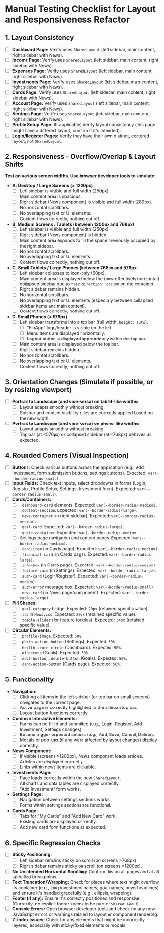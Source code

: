 # Manual Testing Checklist for Layout and Responsiveness Refactor

## 1. Layout Consistency

*   [ ] **Dashboard Page:** Verify uses `SharedLayout` (left sidebar, main content, right sidebar with News).
*   [ ] **Income Page:** Verify uses `SharedLayout` (left sidebar, main content, right sidebar with News).
*   [ ] **Expenses Page:** Verify uses `SharedLayout` (left sidebar, main content, right sidebar with News).
*   [ ] **Investments Page:** Verify uses `SharedLayout` (left sidebar, main content, right sidebar with News).
*   [ ] **Cards Page:** Verify uses `SharedLayout` (left sidebar, main content, right sidebar with News).
*   [ ] **Account Page:** Verify uses `SharedLayout` (left sidebar, main content, right sidebar with News).
*   [ ] **Settings Page:** Verify uses `SharedLayout` (left sidebar, main content, right sidebar with News).
*   [ ] **Profile Setup Page:** (If applicable) Verify layout consistency (this page might have a different layout, confirm if it's intended).
*   [ ] **Login/Register Pages:** Verify they have their own distinct, centered layout, not `SharedLayout`.

## 2. Responsiveness - Overflow/Overlap & Layout Shifts

**Test on various screen widths. Use browser developer tools to simulate:**

*   **A. Desktop / Large Screens (> 1200px)**
    *   [ ] Left sidebar is visible and full width (250px).
    *   [ ] Main content area is spacious.
    *   [ ] Right sidebar (News component) is visible and full width (280px).
    *   [ ] No horizontal scrollbars.
    *   [ ] No overlapping text or UI elements.
    *   [ ] Content flows correctly, nothing cut off.

*   **B. Medium Screens / Tablets (between 1200px and 768px)**
    *   [ ] Left sidebar is visible and full width (250px).
    *   [ ] Right sidebar (News component) is hidden.
    *   [ ] Main content area expands to fill the space previously occupied by the right sidebar.
    *   [ ] No horizontal scrollbars.
    *   [ ] No overlapping text or UI elements.
    *   [ ] Content flows correctly, nothing cut off.

*   **C. Small Tablets / Large Phones (between 768px and 576px)**
    *   [ ] Left sidebar collapses to icon-only (60px).
    *   [ ] Main content area is displayed below the (now effectively horizontal) collapsed sidebar due to `flex-direction: column` on the container.
    *   [ ] Right sidebar remains hidden.
    *   [ ] No horizontal scrollbars.
    *   [ ] No overlapping text or UI elements (especially between collapsed sidebar items and main content).
    *   [ ] Content flows correctly, nothing cut off.

*   **D. Small Phones (< 576px)**
    *   [ ] Left sidebar transforms into a top bar (full width, `height: auto`).
        *   [ ] "FinApp" logo/header is visible on the left.
        *   [ ] Menu items are displayed horizontally.
        *   [ ] Logout button is displayed appropriately within the top bar.
    *   [ ] Main content area is displayed below the top bar.
    *   [ ] Right sidebar remains hidden.
    *   [ ] No horizontal scrollbars.
    *   [ ] No overlapping text or UI elements.
    *   [ ] Content flows correctly, nothing cut off.

## 3. Orientation Changes (Simulate if possible, or by resizing viewport)

*   [ ] **Portrait to Landscape (and vice-versa) on tablet-like widths:**
    *   [ ] Layout adapts smoothly without breaking.
    *   [ ] Sidebar and content visibility rules are correctly applied based on the new width.
*   [ ] **Portrait to Landscape (and vice-versa) on phone-like widths:**
    *   [ ] Layout adapts smoothly without breaking.
    *   [ ] Top bar (at <576px) or collapsed sidebar (at <768px) behaves as expected.

## 4. Rounded Corners (Visual Inspection)

*   [ ] **Buttons:** Check various buttons across the application (e.g., Add Investment, form submission buttons, settings buttons). Expected: `var(--border-radius-small)`.
*   [ ] **Input Fields:** Check text inputs, select dropdowns in forms (Login, Register, Profile Setup, Settings, Investment form). Expected: `var(--border-radius-small)`.
*   [ ] **Cards/Containers:**
    *   [ ] `.dashboard-card` elements. Expected: `var(--border-radius-medium)`.
    *   [ ] `.content-section`. Expected: `var(--border-radius-large)`.
    *   [ ] `.news-container` (in right sidebar). Expected: `var(--border-radius-medium)`.
    *   [ ] `.goal-card`. Expected: `var(--border-radius-large)`.
    *   [ ] `.quote-container`. Expected: `var(--border-radius-medium)`.
    *   [ ] Settings page navigation and content panes. Expected: `var(--border-radius-medium)`.
    *   [ ] `.card-item` (in Cards page). Expected: `var(--border-radius-medium)`.
    *   [ ] `.financial-card` (in Cards page). Expected: `var(--border-radius-large)`.
    *   [ ] `.info-box` (in Cards page). Expected: `var(--border-radius-medium)`.
    *   [ ] `.feature-card` (in Settings). Expected: `var(--border-radius-large)`.
    *   [ ] `.auth-card` (Login/Register). Expected: `var(--border-radius-medium)`.
    *   [ ] `.auth-error` message box. Expected: `var(--border-radius-small)`.
    *   [ ] `.news-card` (in News page/component). Expected: `var(--border-radius-large)`.
*   [ ] **Pill Shapes:**
    *   [ ] `.goal-category` badge. Expected: `20px` (retained specific value).
    *   [ ] `.tab` in `News.css`. Expected: `20px` (retained specific value).
    *   [ ] `.toggle-slider` (for feature toggles). Expected: `34px` (retained specific value).
*   [ ] **Circular Elements:**
    *   [ ] `.profile-image`. Expected: `50%`.
    *   [ ] `.photo-action-button` (Settings). Expected: `50%`.
    *   [ ] `.health-score-circle` (Dashboard). Expected: `50%`.
    *   [ ] `.milestone` (Goals). Expected: `50%`.
    *   [ ] `.edit-button`, `.delete-button` (Goals). Expected: `50%`.
    *   [ ] `.card-action-button` (Cards page). Expected: `50%`.

## 5. Functionality

*   **Navigation:**
    *   [ ] Clicking all items in the left sidebar (or top bar on small screens) navigates to the correct page.
    *   [ ] Active page is correctly highlighted in the sidebar/top bar.
    *   [ ] Logout button functions correctly.
*   **Common Interactive Elements:**
    *   [ ] Forms can be filled and submitted (e.g., Login, Register, Add Investment, Settings changes).
    *   [ ] Buttons trigger expected actions (e.g., Add, Save, Cancel, Delete).
    *   [ ] Modals or pop-ups (if any were affected by layout changes) display correctly.
*   **News Component:**
    *   [ ] If visible (screens >1200px), News component loads articles.
    *   [ ] Articles are displayed correctly.
    *   [ ] Links within news items are clickable.
*   **Investments Page:**
    *   [ ] Page loads correctly within the new `SharedLayout`.
    *   [ ] All charts and data tables are displayed correctly.
    *   [ ] "Add Investment" form works.
*   **Settings Page:**
    *   [ ] Navigation between settings sections works.
    *   [ ] Forms within settings sections are functional.
*   **Cards Page:**
    *   [ ] Tabs for "My Cards" and "Add New Card" work.
    *   [ ] Existing cards are displayed correctly.
    *   [ ] Add new card form functions as expected.

## 6. Specific Regression Checks

*   [ ] **Sticky Positioning:**
    *   [ ] Left sidebar remains sticky on scroll (on screens >768px).
    *   [ ] Right sidebar remains sticky on scroll (on screens >1200px).
*   [ ] **No Unintended Horizontal Scrolling:** Confirm this on all pages and at all specified breakpoints.
*   [ ] **Text Truncation/Wrapping:** Check for places where text might overflow its container (e.g., long investment names, goal names, news headlines) and ensure it's handled gracefully (e.g., ellipsis, wrapping).
*   [ ] **Footer (if any):** Ensure it's correctly positioned and responsive. (Currently, no explicit footer seems to be part of `SharedLayout`).
*   [ ] **Console Errors:** Open browser developer tools and check for any new JavaScript errors or warnings related to layout or component rendering.
*   [ ] **Z-index issues:** Check for any elements that might be incorrectly layered, especially with sticky/fixed elements or modals.

